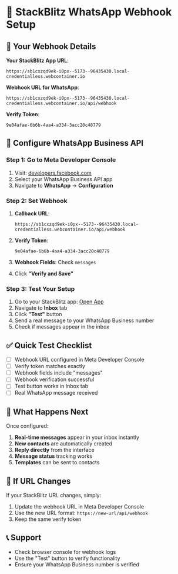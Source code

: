 # 🚀 StackBlitz WhatsApp Webhook Setup

## 📡 Your Webhook Details

**Your StackBlitz App URL**: 
```
https://sb1cxzqd9ek-i0px--5173--96435430.local-credentialless.webcontainer.io
```

**Webhook URL for WhatsApp**: 
```
https://sb1cxzqd9ek-i0px--5173--96435430.local-credentialless.webcontainer.io/api/webhook
```

**Verify Token**: 
```
9e04afae-6b6b-4aa4-a334-3acc20c48779
```

## 🔧 Configure WhatsApp Business API

### Step 1: Go to Meta Developer Console
1. Visit: [developers.facebook.com](https://developers.facebook.com/)
2. Select your WhatsApp Business API app
3. Navigate to **WhatsApp** → **Configuration**

### Step 2: Set Webhook
1. **Callback URL**: 
   ```
   https://sb1cxzqd9ek-i0px--5173--96435430.local-credentialless.webcontainer.io/api/webhook
   ```

2. **Verify Token**: 
   ```
   9e04afae-6b6b-4aa4-a334-3acc20c48779
   ```

3. **Webhook Fields**: Check `messages`

4. Click **"Verify and Save"**

### Step 3: Test Your Setup
1. Go to your StackBlitz app: [Open App](https://sb1cxzqd9ek-i0px--5173--96435430.local-credentialless.webcontainer.io)
2. Navigate to **Inbox** tab
3. Click **"Test"** button
4. Send a real message to your WhatsApp Business number
5. Check if messages appear in the inbox

## ✅ Quick Test Checklist

- [ ] Webhook URL configured in Meta Developer Console
- [ ] Verify token matches exactly
- [ ] Webhook fields include "messages"
- [ ] Webhook verification successful
- [ ] Test button works in Inbox tab
- [ ] Real WhatsApp message received

## 🎯 What Happens Next

Once configured:
1. **Real-time messages** appear in your inbox instantly
2. **New contacts** are automatically created
3. **Reply directly** from the interface
4. **Message status** tracking works
5. **Templates** can be sent to contacts

## 🔄 If URL Changes

If your StackBlitz URL changes, simply:
1. Update the webhook URL in Meta Developer Console
2. Use the new URL format: `https://new-url/api/webhook`
3. Keep the same verify token

## 📞 Support

- Check browser console for webhook logs
- Use the "Test" button to verify functionality
- Ensure your WhatsApp Business number is verified